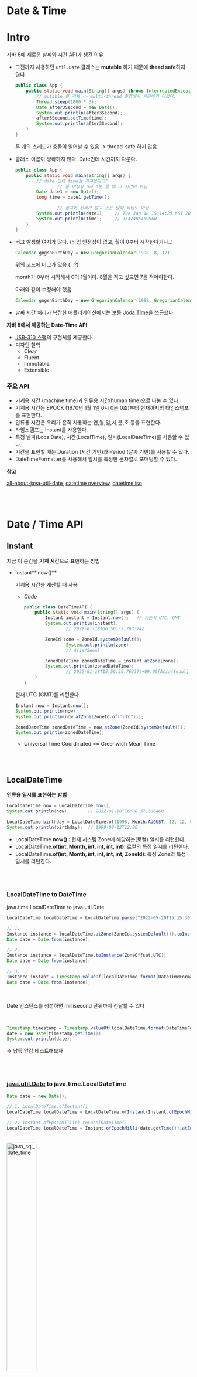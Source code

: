 # Date & Time

# Intro

자바 8에 새로운 날짜와 시간 API가 생긴 이유

- 그전까지 사용하던 `util.Date` 클래스는 **mutable** 하기 때문에 **thead safe**하지 않다.
    
    ```java
    public class App {
        public static void main(String[] args) throws InterruptedException {
            // mutable 한 객체 -> multi-thread 환경에서 사용하기 어렵다.
            Thread.sleep(1000 * 3);
            Date after3Second = new Date();
            System.out.println(after3Second);
            after3Second.setTime(time);
            System.out.println(after3Second);
        }
    }
    
    ```
    
    두 개의 스레드가 충돌이 일어날 수 있음 → thread-safe 하지 않음
    
- 클래스 이름이 명확하지 않다. Date인데 시간까지 다룬다.
    
    ```java
    public class App {
        public static void main(String[] args) {
            // date 인데 time을 가져온다고? 
    				// 좀 이상함 n시 n분 할 때 그 시간이 아님
            Date date1 = new Date();
            long time = date1.getTime();
    
    				// 심지어 우리가 알고 있는 날짜 타입도 아님.
            System.out.println(date1);    // Tue Jan 18 15:14:29 KST 2022
            System.out.println(time);     // 1642486469960 
        }
    }
    ```
    
- 버그 발생할 여지가 많다. (타입 안정성이 없고, 월이 0부터 시작한다거나..)
    
    ```java
    Calendar gngsnBirthDay = new GregorianCalendar(1998, 8, 12);
    ```
    
    위의 코드에 버그가 있음 (...?)
    
    month가 0부터 시작해서 0이 1월이다. 8월을 적고 싶으면 7을 적어야한다.
    
    아래와 같이 수정해야 했음
    
    ```java
    Calendar gngsnBirthDay = new GregorianCalendar(1998, GregorianCalendar.AUGUST, 12);
    ```
    
- 날짜 시간 처리가 복잡한 애플리케이션에서는 보통 [Joda Time](https://www.joda.org/joda-time/)을 쓰곤했다.

**자바 8에서 제공하는 Date-Time API**

- [JSR-310 스팩](https://jcp.org/en/jsr/detail?id=310)의 구현체를 제공한다.
- 디자인 철학
    - Clear
    - Fluent
    - Immutable
    - Extensible

### 주요 API

- 기계용 시간 (machine time)과 인류용 시간(human time)으로 나눌 수 있다.
- 기계용 시간은 EPOCK (1970년 1월 1일 0시 0분 0초)부터 현재까지의 타임스탬프를 표현한다.
- 인류용 시간은 우리가 흔히 사용하는 연,월,일,시,분,초 등을 표현한다.
- 타임스탬프는 Instant를 사용한다.
- 특정 날짜(LocalDate), 시간(LocalTime), 일시(LocalDateTime)를 사용할 수 있다.
- 기간을 표현할 때는 Duration (시간 기반)과 Period (날짜 기반)를 사용할 수 있다.
- DateTimeFormatter를 사용해서 일시를 특정한 문자열로 포매팅할 수 있다.

**참고**

[all-about-java-util-date](https://codeblog.jonskeet.uk/2017/04/23/all-about-java-util-date/), [datetime overview](https://docs.oracle.com/javase/tutorial/datetime/overview/index.html), [datetime iso](https://docs.oracle.com/javase/tutorial/datetime/iso/overview.html)


<br/><br/>

# Date / Time API

## Instant

지금 이 순간을 **기계 시간**으로 표현하는 방법

- Instant**.now()**
    
    기계용 시간을 계산할 때 사용
    
    - *Code*
        
        ```java
        public class DateTimeAPI {
            public static void main(String[] args) {
                Instant instant = Instant.now();   // 기준시 UTC, GMT
                System.out.println(instant);  
        				// 2022-01-18T06:56:35.763374Z
        
                ZoneId zone = ZoneId.systemDefault();
        				System.out.println(zone);
        				// Asia/Seoul
        
                ZonedDateTime zonedDateTime = instant.atZone(zone);
                System.out.println(zonedDateTime);    
        				// 2022-01-18T15:56:35.763374+09:00[Asia/Seoul]
            }
        }
        ```
        
    
    현재 UTC (GMT)를 리턴한다.
    
    ```java
    Instant now = Instant.now();
    System.out.println(now);
    System.out.println(now.atZone(ZoneId.of("UTC")));
    
    ZonedDateTime zonedDateTime = now.atZone(ZoneId.systemDefault());
    System.out.println(zonedDateTime);
    ```
    
    - Universal Time Coordinated == Greenwich Mean Time
    
<br/><br/>

## LocalDateTime

**인류용 일시를 표현하는 방법**

```java
LocalDateTime now = LocalDateTime.now();
System.out.println(now);       // 2022-01-18T16:08:37.386460

LocalDateTime birthday = LocalDateTime.of(1998, Month.AUGUST, 12, 12, 0, 0);
System.out.println(birthday);  // 1998-08-12T12:00
```

- LocalDateTime.**now() :** 현재 시스템 Zone에 해당하는(로컬) 일시를 리턴한다.
- LocalDateTime.**of(int, Month, int, int, int, int)**: 로컬의 특정 일시를 리턴한다.
- LocalDateTime.**of(int, Month, int, int, int, int, ZoneId)**: 특정 Zone의 특정 일시를 리턴한다.

<br/><br/>

### LocalDateTime to DateTime

java.time.LocalDateTime to java.util.Date

```java
LocalDateTime localDateTime = LocalDateTime.parse("2022-05-20T15:15:30");

// 1.
Instance instance = localDateTime.atZone(ZoneId.systemDefault()).toInstance();
Date date = Date.from(instance);

// 2.
Instance instance = localDateTime.toInstance(ZoneOffset.UTC);
Date date = Date.from(instance);

// 3.
Instance instant = Timestamp.valueOf(localDateTime.format(DateTimeFormatter.ofPattern("yyyy-MM-dd HH:mm:ss"))).toInstant();
Date date = Date.from(instance);
```

<br/>

Date 인스턴스를 생성하면 millisecond 단위까지 전달할 수 있다

<br/>

```java
Timestamp timestamp = Timestamp.valueOf(localDateTime.format(DateTimeFormatter.ofPattern("yyyy-MM-dd HH:mm:ss")));
date = new Date(timestamp.getTime());
System.out.println(date);
```

→ 납득 안감 테스트해보자

<br/><br/>

### [java.util.Date](http://java.util.Date) to java.time.LocalDateTime

```java
Date date = new Date();

// 1. LocalDateTime.ofInstant()
LocalDateTime localDateTime = LocalDateTime.ofInstant(Instant.ofEpochMilli(date.getTime()), ZoneId.systemDefault());

// 2. Instant.ofEpochMilli().toLocalDateTime()
LocalDateTime localDateTime = Instant.ofEpochMilli(date.getTime()).atZone(ZoneId.systemDefault()).toLocalDateTime();
```

<br/>

<img src="./img/java_sql_date_time.png" alt="java_sql_date_time" width="40%">

[oracle date time](https://docs.oracle.com/javase/tutorial/datetime/overview/design.html)

<br/><br/>

## 파싱 또는 포매팅

- **미리 정의해둔 포맷** 참고 : [DateTimeFormatter - predefined](https://docs.oracle.com/javase/8/docs/api/java/time/format/DateTimeFormatter.html#predefined)

`DateTimeFormatter.ISO_LOCAL_DATE_TIME` **와 같이 미리 포맷을 정의해두었기 때문에 활용하면 됨

<img src="./img/predefined_formatter.png" alt="predefined_formatter" width="40%">


- DateTimeFormatter.**ofPattern**(*format*)

```java
DateTimeFormatter MMddyyyy = DateTimeFormatter.ofPattern("MM/dd/yyyy");
now.format(MMddyyyy);    // 01/18/2022
```

- LocalDate.**parse**(*String, DateTimeFormatter*);
    
    
    ```java
    LocalDate parse = LocalDate.parse("08/12/1998", MMddyyyy);
    System.out.println(parse);     // 1998-08-12
    ```
    
- Dateteme

```java
DateTimeFormatter formatter = DateTimeFormatter.ofPattern("MM/d/yyyy");
LocalDate date = LocalDate.parse("07/15/1982", formatter);

System.out.println(date);
System.out.println(today.format(formatter));
```

## Period / Duration

**기간을 표현하는 방법**

- Period : 날짜를 기반으로 비교. 인류용
- Duration : 기계용

### **Period.between()**

```java
Period between = Period.between(today, birthDay);
// or
Period until = today.until(thisYearBirthday);
```

```java
between.get(ChronoUnit.DAYS);
// or
between.getDays();
```

- 참고 - Total Days 구하고 싶다면
    
    ```java
    // Total Days 구하고 싶다면!
    LocalDate birthDay = LocalDate.of(1998, Month.AUGUST, 12);
    long date = ChronoUnit.DAYS.between(birthDay, today);
    System.out.println(date);
    ```
    

### **Duration.between()**

```java
Instant instantNow = Instant.now();
Instant plus = instantNow .plus(10, ChronoUnit.SECONDS);
Duration between = Duration.between(instantNow, plus);

System.out.println(between.getSeconds());
```